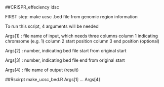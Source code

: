 
##CRISPR_effeciency ldsc

FIRST step: make ucsc .bed file from genomic region information

To run this script, 4 arguments will be needed
 
 Args[1] : file name of input, 
	   which needs three columns 
	   column 1 indicating chromsome (e.g. 1)
		 column 2 start position
		 column 3 end position (optional)

 Args[2] : number, indicating bed file start from original start
 
 Args[3] : number, indicating bed file end from original start

 Args[4] : file name of output (result)


##Rscirpt make_ucsc_bed.R Args[1] ... Args[4]
